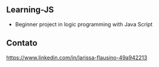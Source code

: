 ## Learning-JS

- Beginner project in logic programming with Java Script

## Contato

https://www.linkedin.com/in/larissa-flausino-49a942213
